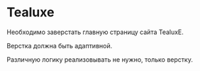 # Tealuxe

Необходимо заверстать главную страницу сайта TealuxE.

Верстка должна быть адаптивной.

Различную логику реализовывать не нужно, только верстку.